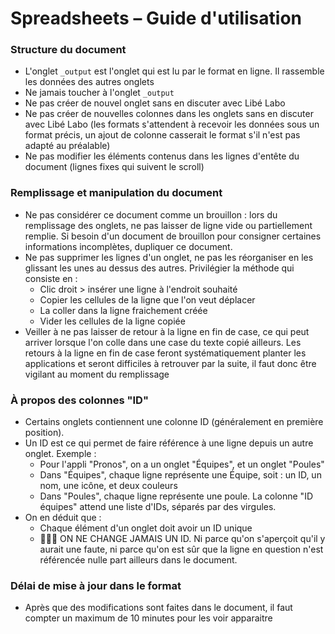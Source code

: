 # Spreadsheets – Guide d'utilisation


### Structure du document

- L'onglet `_output` est l'onglet qui est lu par le format en ligne. Il rassemble les données des autres onglets
- Ne jamais toucher à l'onglet `_output`
- Ne pas créer de nouvel onglet sans en discuter avec Libé Labo
- Ne pas créer de nouvelles colonnes dans les onglets sans en discuter avec Libé Labo (les formats s'attendent à recevoir les données sous un format précis, un ajout de colonne casserait le format s'il n'est pas adapté au préalable)
- Ne pas modifier les éléments contenus dans les lignes d'entête du document (lignes fixes qui suivent le scroll)


### Remplissage et manipulation du document

- Ne pas considérer ce document comme un brouillon : lors du remplissage des onglets, ne pas laisser de ligne vide ou partiellement remplie. Si besoin d'un document de brouillon pour consigner certaines informations incomplètes, dupliquer ce document.
- Ne pas supprimer les lignes d'un onglet, ne pas les réorganiser en les glissant les unes au dessus des autres. Privilégier la méthode qui consiste en :
  - Clic droit > insérer une ligne à l'endroit souhaité
  - Copier les cellules de la ligne que l'on veut déplacer
  - La coller dans la ligne fraichement créée
  - Vider les cellules de la ligne copiée
- Veiller à ne pas laisser de retour à la ligne en fin de case, ce qui peut arriver lorsque l'on colle dans une case du texte copié ailleurs. Les retours à la ligne en fin de case feront systématiquement planter les applications et seront difficiles à retrouver par la suite, il faut donc être vigilant au moment du remplissage


### À propos des colonnes "ID"

- Certains onglets contiennent une colonne ID (généralement en première position).
- Un ID est ce qui permet de faire référence à une ligne depuis un autre onglet. Exemple :
  - Pour l'appli "Pronos", on a un onglet "Équipes", et un onglet "Poules"
  - Dans "Équipes", chaque ligne représente une Équipe, soit : un ID, un nom, une icône, et deux couleurs
  - Dans "Poules", chaque ligne représente une poule. La colonne "ID équipes" attend une liste d'IDs, séparés par des virgules.
- On en déduit que :
  - Chaque élément d'un onglet doit avoir un ID unique
  - 🚨🚨🚨 ON NE CHANGE JAMAIS UN ID. Ni parce qu'on s'aperçoit qu'il y aurait une faute, ni parce qu'on est sûr que la ligne en question n'est référencée nulle part ailleurs dans le document.


### Délai de mise à jour dans le format

- Après que des modifications sont faites dans le document, il faut compter un maximum de 10 minutes pour les voir apparaitre 
